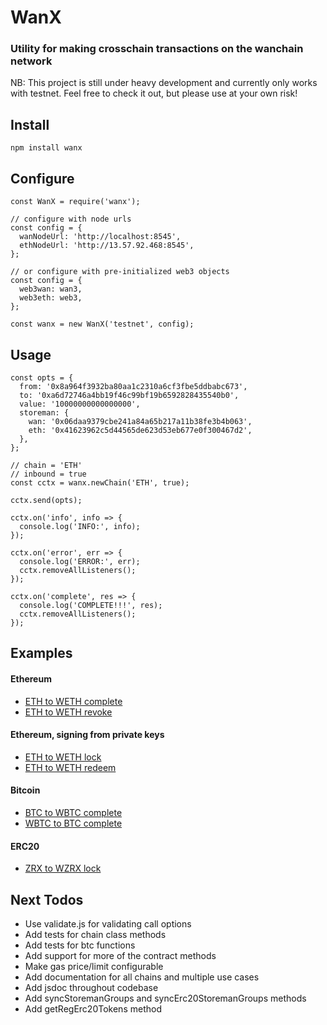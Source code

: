 # WanX
### Utility for making crosschain transactions on the wanchain network

NB: This project is still under heavy development and currently only works with
testnet. Feel free to check it out, but please use at your own risk!

## Install
```
npm install wanx
```

## Configure
```
const WanX = require('wanx');

// configure with node urls
const config = {
  wanNodeUrl: 'http://localhost:8545',
  ethNodeUrl: 'http://13.57.92.468:8545',
};

// or configure with pre-initialized web3 objects
const config = {
  web3wan: wan3,
  web3eth: web3,
};

const wanx = new WanX('testnet', config);

```

## Usage
```
const opts = {
  from: '0x8a964f3932ba80aa1c2310a6cf3fbe5ddbabc673',
  to: '0xa6d72746a4bb19f46c99bf19b6592828435540b0',
  value: '10000000000000000',
  storeman: {
    wan: '0x06daa9379cbe241a84a65b217a11b38fe3b4b063',
    eth: '0x41623962c5d44565de623d53eb677e0f300467d2',
  },
};

// chain = 'ETH'
// inbound = true
const cctx = wanx.newChain('ETH', true);

cctx.send(opts);

cctx.on('info', info => {
  console.log('INFO:', info);
});

cctx.on('error', err => {
  console.log('ERROR:', err);
  cctx.removeAllListeners();
});

cctx.on('complete', res => {
  console.log('COMPLETE!!!', res);
  cctx.removeAllListeners();
});

```

## Examples

#### Ethereum
- [ETH to WETH complete](https://github.com/wanchain/wanx/blob/master/examples/eth2weth-complete.js)
- [ETH to WETH revoke](https://github.com/wanchain/wanx/blob/master/examples/eth2weth-revoke.js)

#### Ethereum, signing from private keys
- [ETH to WETH lock](https://github.com/wanchain/wanx/blob/master/examples/eth2weth-lock-manual.js)
- [ETH to WETH redeem](https://github.com/wanchain/wanx/blob/master/examples/eth2weth-redeem-manual.js)

#### Bitcoin
- [BTC to WBTC complete](https://github.com/wanchain/wanx/blob/master/examples/btc2wbtc-complete.js)
- [WBTC to BTC complete](https://github.com/wanchain/wanx/blob/master/examples/wbtc2btc-complete.js)

#### ERC20
- [ZRX to WZRX lock](https://github.com/wanchain/wanx/blob/master/examples/zrx2wzrx-lock-manual.js)


## Next Todos
- Use validate.js for validating call options
- Add tests for chain class methods
- Add tests for btc functions
- Add support for more of the contract methods
- Make gas price/limit configurable
- Add documentation for all chains and multiple use cases
- Add jsdoc throughout codebase
- Add syncStoremanGroups and syncErc20StoremanGroups methods
- Add getRegErc20Tokens method
